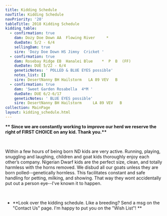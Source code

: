 ```yaml
---
title: Kidding Schedule
navTitle: Kidding Schedule
navPriority: '20'
tableTitle: 2018 Kidding Schedule
kidding_table:
  - confirmation: true
    dam: Dozy Doe Down AA  Flowing River     *
    dueDate: 5/2 - 6/4
    sellingDam: true
    sire: 'Dozy Doe Down HS Jimny  Cricket '
  - confirmation: true
    dam: Rosebay Ridge EB  Hanalei Blue    *  P  B  (FF)
    dueDate: DUE 5/22 - ­6/4
    geneticNotes: ' POLLED & BLUE EYES possible'
    notes_list: []
    sire: DesertNanny BH Hailstorm   LA 89 VEV   B
  - confirmation: true
    dam: 'Sweet Garden Rosabella  4*M '
    dueDate: DUE 6/2-­6/17
    geneticNotes: ' BLUE EYES possible'
    sire: DesertNanny BH Hailstorm     LA 89 VEV   B
collection: MainPage
layout: kidding_schedule.html
---
```

**\*\* Since we are constantly working to improve our herd we reserve the right of FIRST CHOICE on any kid. Thank you.\*\***

<br />

Within a few hours of being born ND kids are very active. Running, playing, snuggling and laughing, children and goat kids thoroughly enjoy each other’s company. Nigerian Dwarf kids are the perfect size, clean, and totally harmless with the horns removed. We disbud all our goats unless they are born polled--genetically hornless. This facilitates constant and safe handling for petting, milking, and showing. That way they wont accidentally put out a person eye--I've known it to happen.

<br />

* **Look over the kidding schedule. Like a breeding? Send a msg on the "Contact Us" page. I'm happy to put you on the "Wish List"! **

<br />
